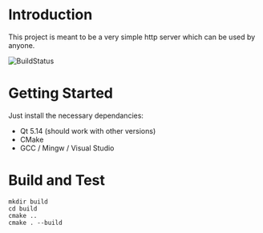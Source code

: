 # Introduction 
This project is meant to be a very simple http server which can be used by anyone.

![BuildStatus](https://github.com/jpalbertini/SimpleHttpServer/workflows/CI/badge.svg)

# Getting Started
Just install the necessary dependancies: 
  - Qt 5.14 (should work with other versions)
  - CMake
  - GCC / Mingw / Visual Studio

# Build and Test
```
mkdir build
cd build
cmake ..
cmake . --build
```

